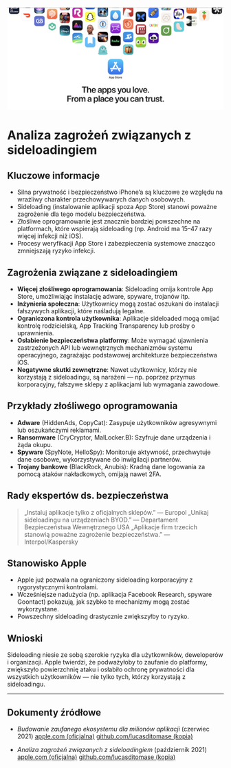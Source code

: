 ![Banner](../assets/banner.png)

# Analiza zagrożeń związanych z sideloadingiem

## Kluczowe informacje

- Silna prywatność i bezpieczeństwo iPhone’a są kluczowe ze względu na wrażliwy charakter przechowywanych danych osobowych.
- Sideloading (instalowanie aplikacji spoza App Store) stanowi poważne zagrożenie dla tego modelu bezpieczeństwa.
- Złośliwe oprogramowanie jest znacznie bardziej powszechne na platformach, które wspierają sideloading (np. Android ma 15–47 razy więcej infekcji niż iOS).
- Procesy weryfikacji App Store i zabezpieczenia systemowe znacząco zmniejszają ryzyko infekcji.

## Zagrożenia związane z sideloadingiem

- **Więcej złośliwego oprogramowania**: Sideloading omija kontrole App Store, umożliwiając instalację adware, spyware, trojanów itp.
- **Inżynieria społeczna**: Użytkownicy mogą zostać oszukani do instalacji fałszywych aplikacji, które naśladują legalne.
- **Ograniczona kontrola użytkownika**: Aplikacje sideloaded mogą omijać kontrolę rodzicielską, App Tracking Transparency lub prośby o uprawnienia.
- **Osłabienie bezpieczeństwa platformy**: Może wymagać ujawnienia zastrzeżonych API lub wewnętrznych mechanizmów systemu operacyjnego, zagrażając podstawowej architekturze bezpieczeństwa iOS.
- **Negatywne skutki zewnętrzne**: Nawet użytkownicy, którzy nie korzystają z sideloadingu, są narażeni — np. poprzez przymus korporacyjny, fałszywe sklepy z aplikacjami lub wymagania zawodowe.

## Przykłady złośliwego oprogramowania

- **Adware** (HiddenAds, CopyCat): Zasypuje użytkowników agresywnymi lub oszukańczymi reklamami.
- **Ransomware** (CryCryptor, MalLocker.B): Szyfruje dane urządzenia i żąda okupu.
- **Spyware** (SpyNote, HelloSpy): Monitoruje aktywność, przechwytuje dane osobowe, wykorzystywane do inwigilacji partnerów.
- **Trojany bankowe** (BlackRock, Anubis): Kradną dane logowania za pomocą ataków nakładkowych, omijają nawet 2FA.

## Rady ekspertów ds. bezpieczeństwa

> „Instaluj aplikacje tylko z oficjalnych sklepów.” — Europol
> „Unikaj sideloadingu na urządzeniach BYOD.” — Departament Bezpieczeństwa Wewnętrznego USA
> „Aplikacje firm trzecich stanowią poważne zagrożenie bezpieczeństwa.” — Interpol/Kaspersky

## Stanowisko Apple

- Apple już pozwala na ograniczony sideloading korporacyjny z rygorystycznymi kontrolami.
- Wcześniejsze nadużycia (np. aplikacja Facebook Research, spyware Goontact) pokazują, jak szybko te mechanizmy mogą zostać wykorzystane.
- Powszechny sideloading drastycznie zwiększyłby to ryzyko.

## Wnioski

Sideloading niesie ze sobą szerokie ryzyka dla użytkowników, deweloperów i organizacji. Apple twierdzi, że podważyłoby to zaufanie do platformy, zwiększyło powierzchnię ataku i osłabiło ochronę prywatności dla wszystkich użytkowników — nie tylko tych, którzy korzystają z sideloadingu.

---

## Dokumenty źródłowe

- *Budowanie zaufanego ekosystemu dla milionów aplikacji* (czerwiec 2021)
  [apple.com (oficjalna)](https://www.apple.com/privacy/docs/Building_a_Trusted_Ecosystem_for_Millions_of_Apps.pdf)
  [github.com/lucasditomase (kopia)](https://github.com/lucasditomase/app-restrictions/blob/main/summary.pdf)

- *Analiza zagrożeń związanych z sideloadingiem* (październik 2021)
  [apple.com (oficjalna)](https://www.apple.com/privacy/docs/Building_a_Trusted_Ecosystem_for_Millions_of_Apps_A_Threat_Analysis_of_Sideloading.pdf)
  [github.com/lucasditomase (kopia)](https://github.com/lucasditomase/app-restrictions/blob/main/threat-analysis.pdf)
